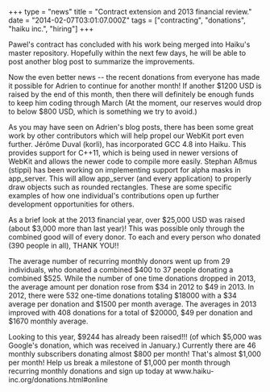 +++
type = "news"
title = "Contract extension and 2013 financial review."
date = "2014-02-07T03:01:07.000Z"
tags = ["contracting", "donations", "haiku inc.", "hiring"]
+++

<p>
Pawel's contract has concluded with his work being merged into Haiku's master repository. Hopefully within the next few days, he will be able to post another blog post to summarize the improvements.
</p>

<p>
Now the even better news -- the recent donations from everyone has made it possible for Adrien to continue for another month! If another $1200 USD is raised by the end of this month, then there will definitely be enough funds to keep him coding through March (At the moment, our reserves would drop to below $800 USD, which is something we try to avoid.)
</p>
<!--more-->
<p>
As you may have seen on Adrien's blog posts, there has been some great work by other contributors which will help propel our WebKit port even further. Jérôme Duval (korli), has incorporated GCC 4.8 into Haiku. This provides support for C++11, which is being used in newer versions of WebKit and allows the newer code to compile more easily. Stephan Aßmus (stippi) has been working on implementing support for alpha masks in app_server. This will allow app_server (and every application) to properly draw objects such as rounded rectangles. These are some specific examples of how one individual's contributions open up further development opportunities for others.
</p>
<p>
As a brief look at the 2013 financial year, over $25,000 USD was raised (about $3,000 more than last year)! This was possible only through the combined good will of every donor. To each and every person who donated (390 people in all), THANK YOU!!
</p>
<p>
The average number of recurring monthly donors went up from 29 individuals, who donated a combined $400 to 37 people donating a combined $525. While the number of one time donations dropped in 2013, the average amount per donation rose from $34 in 2012 to $49 in 2013. In 2012, there were 532 one-time donations totaling $18000 with a $34 average per donation and $1500 per month average. The averages in 2013 improved with 408 donations for a total of $20000, $49 per donation and $1670 monthly average. 
</p>
<p>
Looking to this year, $9244 has already been raised!!! (of which $5,000 was Google's donation, which was received in January.) Currently there are 46 monthly subscribers donating almost $800 per month! That's almost $1,000 per month! Help us break a milestone of $1,000 per month through recurring monthly donations and sign up today at www.haiku-inc.org/donations.html#online
</p>